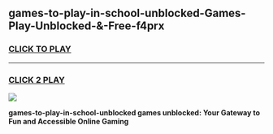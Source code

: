 
## games-to-play-in-school-unblocked-Games-Play-Unblocked-&-Free-f4prx
<h3>
<a href="https://premium76.site?title=games-to-play-in-school-unblocked&ref=24A">CLICK TO PLAY</a></h3>
<hr>

<h3>
<a href="https://premium76.site?title=games-to-play-in-school-unblocked&ref=24A">CLICK 2 PLAY</a>
  
</h3>

<a href="https://premium76.site?title=games-to-play-in-school-unblocked&ref=24A"><img src="https://clearcache.store/games.png"></a>


**games-to-play-in-school-unblocked games unblocked: Your Gateway to Fun and Accessible Online Gaming**
